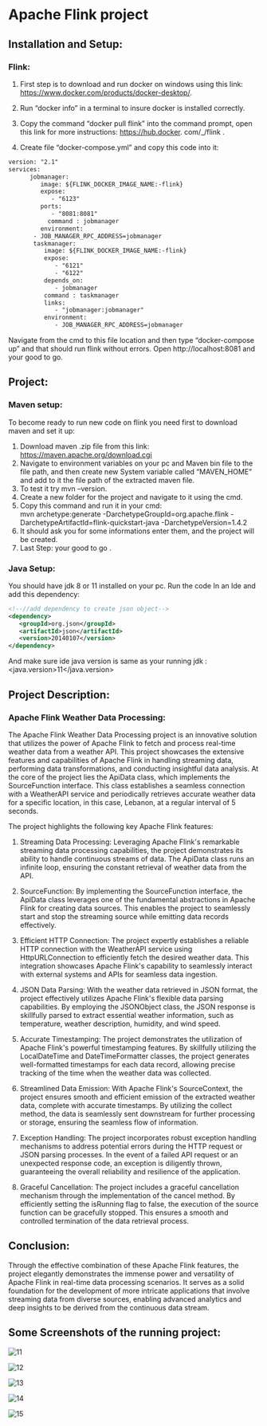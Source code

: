 # Apache Flink project 


## Installation and Setup:
### Flink:

1. First step is to download and run docker on windows using this link: https://www.docker.com/products/docker-desktop/.
2. Run “docker info” in a terminal to insure docker is installed correctly.
3. Copy the command “docker pull flink” into the command prompt, open this link for more instructions: https://hub.docker.
com/_/flink .

4. Create file “docker-compose.yml” and copy this code into it:
```html
version: "2.1"
services:
      jobmanager:
         image: ${FLINK_DOCKER_IMAGE_NAME:-flink}
         expose:
            - "6123"
         ports:
            - "8081:8081"
     	   command : jobmanager
         environment:
   	   - JOB_MANAGER_RPC_ADDRESS=jobmanager	
	   taskmanager:
	      image: ${FLINK_DOCKER_IMAGE_NAME:-flink}
	      expose:
	         - "6121"
	         - "6122"
	      depends_on:
	         - jobmanager
	      command : taskmanager
	      links:
	         - "jobmanager:jobmanager"
	      environment:
	         - JOB_MANAGER_RPC_ADDRESS=jobmanager
```

Navigate from the cmd to this file location and then type “docker-compose up” and that should run flink without errors.
Open http://localhost:8081 and your good to go.

## Project:

### Maven setup:

To become ready to run new code on flink you need first to download maven and set it up:
1. Download maven  .zip file from this link: https://maven.apache.org/download.cgi
2. Navigate to environment variables on your pc and Maven bin file to the file path, and then create new System variable called “MAVEN_HOME” and add to it the file path of the extracted maven file.
3. To test it try mvn –version.
4. Create a new folder for the project and navigate to it using the cmd.
5. Copy this command and run it in your cmd:  
mvn archetype:generate     -DarchetypeGroupId=org.apache.flink   -DarchetypeArtifactId=flink-quickstart-java -DarchetypeVersion=1.4.2
6. It should ask you for some informations enter them, and the project will be created.
7. Last Step: your good to go .

### Java Setup:

You should have jdk 8 or 11 installed on your pc.
Run the code In an Ide and add this dependency:
```xml
<!--//add dependency to create json object-->
<dependency>
   <groupId>org.json</groupId>
   <artifactId>json</artifactId>
   <version>20140107</version>
</dependency>
```
And make sure ide java version is same as your running jdk :
<java.version>11</java.version>


## Project Description: 
### Apache Flink Weather Data Processing:

The Apache Flink Weather Data Processing project is an innovative solution that utilizes the power of Apache Flink to fetch and process real-time weather data from a weather API. This project showcases the extensive features and capabilities of Apache Flink in handling streaming data, performing data transformations, and conducting insightful data analysis.
At the core of the project lies the ApiData class, which implements the SourceFunction interface. This class establishes a seamless connection with a WeatherAPI service and periodically retrieves accurate weather data for a specific location, in this case, Lebanon, at a regular interval of 5 seconds.

The project highlights the following key Apache Flink features:

1.	Streaming Data Processing: Leveraging Apache Flink's remarkable streaming data processing capabilities, the project demonstrates its ability to handle continuous streams of data. The ApiData class runs an infinite loop, ensuring the constant retrieval of weather data from the API.

2.	SourceFunction: By implementing the SourceFunction interface, the ApiData class leverages one of the fundamental abstractions in Apache Flink for creating data sources. This enables the project to seamlessly start and stop the streaming source while emitting data records effectively.

3.	Efficient HTTP Connection: The project expertly establishes a reliable HTTP connection with the WeatherAPI service using HttpURLConnection to efficiently fetch the desired weather data. This integration showcases Apache Flink's capability to seamlessly interact with external systems and APIs for seamless data ingestion.

4.	JSON Data Parsing: With the weather data retrieved in JSON format, the project effectively utilizes Apache Flink's flexible data parsing capabilities. By employing the JSONObject class, the JSON response is skillfully parsed to extract essential weather information, such as temperature, weather description, humidity, and wind speed.


5.	Accurate Timestamping: The project demonstrates the utilization of Apache Flink's powerful timestamping features. By skillfully utilizing the LocalDateTime and DateTimeFormatter classes, the project generates well-formatted timestamps for each data record, allowing precise tracking of the time when the weather data was collected.


6.	Streamlined Data Emission: With Apache Flink's SourceContext, the project ensures smooth and efficient emission of the extracted weather data, complete with accurate timestamps. By utilizing the collect method, the data is seamlessly sent downstream for further processing or storage, ensuring the seamless flow of information.

7.	Exception Handling: The project incorporates robust exception handling mechanisms to address potential errors during the HTTP request or JSON parsing processes. In the event of a failed API request or an unexpected response code, an exception is diligently thrown, guaranteeing the overall reliability and resilience of the application.

8.	Graceful Cancellation: The project includes a graceful cancellation mechanism through the implementation of the cancel method. By efficiently setting the isRunning flag to false, the execution of the source function can be gracefully stopped. This ensures a smooth and controlled termination of the data retrieval process.

## Conclusion:

Through the effective combination of these Apache Flink features, the project elegantly demonstrates the immense power and versatility of Apache Flink in real-time data processing scenarios. It serves as a solid foundation for the development of more intricate applications that involve streaming data from diverse sources, enabling advanced analytics and deep insights to be derived from the continuous data stream.


## Some Screenshots of the running project:



![11](https://github.com/josephib1/Apache-Flink/assets/105210115/b2420fb2-46ca-485a-b74e-304a03202abf)

![12](https://github.com/josephib1/Apache-Flink/assets/105210115/3d3b2803-f3b4-46bd-aa6b-ba77e492a6fa)

![13](https://github.com/josephib1/Apache-Flink/assets/105210115/5d2e0fed-ce20-49d6-be6f-de6c18dbcb38)

![14](https://github.com/josephib1/Apache-Flink/assets/105210115/728fc7e9-ca80-41df-b498-89ba9b2c5c8a)

![15](https://github.com/josephib1/Apache-Flink/assets/105210115/498873fa-a0bc-4dfa-9056-35279cf3d4d3)













































































